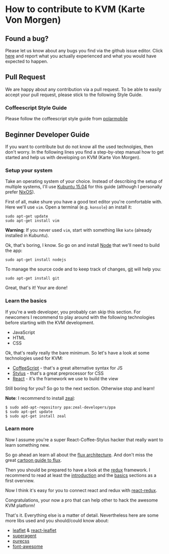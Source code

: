 # How to contribute to KVM (Karte Von Morgen) 

## Found a bug?

Please let us know about any bugs you find via the github issue editor. Click
[here](https://github.com/flosse/kartevonmorgen/issues/new) and report what you
actually experienced and what you would have expected to happen.

## Pull Request

We are happy about any contribution via a pull request. To be able to easily
accept your pull request, please stick to the following Style Guide.

### Coffeescript Style Guide

Please follow the coffeescript style guide from [polarmobile](https://github.com/polarmobile/coffeescript-style-guide)

## Beginner Developer Guide

If you want to contribute but do not know all the used technolgies, then don't
worry. In the following lines you find a step-by-step manual how to get
started and help us with developing on KVM (Karte Von Morgen).

### Setup your system

Take an operating system of your choice.
Instead of describing the setup of multiple systems, I'll use
[Kubuntu 15.04](http://kubuntu.org/getkubuntu/) for this guide
(although I personally prefer [NixOS](http://nixos.org)).

First of all, make shure you have a good text editor you're comfortable with.
Here we'll use `vim`. Open a terminal (e.g. `konsole`) an install it:

    sudo apt-get update
    sudo apt-get install vim

**Warning**:
If you never used `vim`, start with something like `kate` (already installed in
Kubuntu).

Ok, that's boring, I know. So go on and install [Node](https://nodejs.org/)
that we'll need to build the app:

    sudo apt-get install nodejs

To manage the source code and to keep track of changes,
[git](http://git-scm.com/) will help you:

    sudo apt-get install git

Great, that's it! Your are done!

### Learn the basics

If you're a web developer, you probably can skip this section.
For newcomers I recommend to play around with the following technologies
before starting with the KVM development.

- JavaScript
- HTML
- CSS

Ok, that's really really the bare minimum.
So let's have a look at some technologies used for KVM:

- [CoffeeScript](http://coffeescript.org/) - that's a great alternative syntax for JS
- [Stylus](https://learnboost.github.io/stylus/) - that's a great preprocessor for CSS
- [React](https://facebook.github.io/react/) - it's the framework we use to build the view

Still boring for you? So go to the next section.
Otherwise stop and learn!

**Note**:
I recommend to install [zeal](https://zealdocs.org/):

    $ sudo add-apt-repository ppa:zeal-developers/ppa
    $ sudo apt-get update
    $ sudo apt-get install zeal

### Learn more

Now I assume you're a super React-Coffee-Stylus hacker that really want to
learn something new.

So go ahead an learn all about the [flux architecture](https://facebook.github.io/flux/).
And don't miss the great
[cartoon guide to flux](https://medium.com/code-cartoons/a-cartoon-guide-to-flux-6157355ab207).

Then you should be prepared to have a look at the [redux](https://github.com/rackt/redux)
framework.
I recommend to read at least the
[introduction](http://rackt.github.io/redux/docs/introduction/index.html) and
the [basics](http://rackt.github.io/redux/docs/basics/index.html) sections as a
first overview.

Now I think it's easy for you to connect react and redux with
[react-redux](https://github.com/gaearon/react-redux).

Congratulations, your now a pro that can help other to hack the awesome KVM platform!

That's it. Everything else is a matter of detail.
Nevertheless here are some more libs used and you should/could know about:

- [leaflet](http://leafletjs.com/) & [react-leaflet](https://github.com/PaulLeCam/react-leaflet)
- [superagent](https://github.com/visionmedia/superagent)
- [purecss](http://purecss.io/)
- [font-awesome](http://fontawesome.io/)
